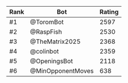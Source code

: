 Rank|Bot|Rating
---|---|---
#1|@ToromBot|2597
#2|@RaspFish|2530
#3|@TheMatrix2025|2368
#4|@colinbot|2359
#5|@OpeningsBot|2118
#6|@MinOpponentMoves|638
